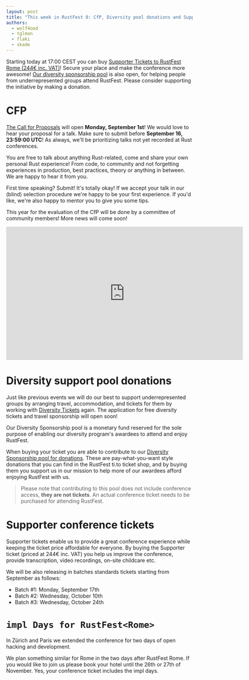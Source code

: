 ```yaml
---
layout: post
title: "This week in RustFest 0: CfP, Diversity pool donations and Supporter Tickets"
authors:
  - wolf4ood
  - tglman
  - flaki
  - skade
---
```


Starting today at 17:00 CEST you can buy [Supporter Tickets to RustFest Rome (244€ inc. VAT)](https://ti.to/asquera-event-ug/rustfest-rome-2018)! Secure your place and make the conference more awesome! [Our diversity sponsorship pool](https://ti.to/asquera-event-ug/rustfest-rome-2018) is also open, for helping people from underrepresented groups attend RustFest. Please consider supporting the initiative by making a donation.


# CFP

[The Call for Proposals](https://cfp.rustfest.eu) will open **Monday, September 1st**! We would love to hear your proposal for a talk. Make sure to submit before **September 16, 23:59:00 UTC**! As always, we'll be prioritizing talks not yet recorded at Rust conferences.

You are free to talk about anything Rust-related, come and share your own personal Rust experience! From code, to community and not forgetting experiences in production, best practices, theory or anything in between. We are happy to hear it from you.

First time speaking? Submit! It's totally okay! If we accept your talk in our (blind) selection procedure we're happy to be your first experience. If you'd like, we're also happy to mentor you to give you some tips.

This year for the evaluation of the CfP will be done by a committee of community members! More news will come soon!

<iframe width="640" height="360" src="https://www.youtube.com/embed/23lRkdDXqY0" frameborder="0" allowfullscreen></iframe>


# Diversity support pool donations

Just like previous events we will do our best to support underrepresented groups by arranging travel, accommodation, and tickets for them by working with [Diversity Tickets](https://diversitytickets.org/) again. The application for free diversity tickets and travel sponsorship will open soon!

Our Diversity Sponsorship pool is a monetary fund reserved for the sole purpose of enabling our diversity program's awardees to attend and enjoy RustFest.

When buying your ticket you are able to contribute to our [Diversity Sponsorship pool for donations](https://ti.to/asquera-event-ug/rustfest-rome-2018). These are pay-what-you-want style donations that you can find in the RustFest ti.to ticket shop, and by buying them you support us in our mission to help more of our awardees afford enjoying RustFest with us.

> Please note that contributing to this pool does not include conference access, **they are not tickets**.
> An actual conference ticket needs to be purchased for attending RustFest.

# Supporter conference tickets 

Supporter tickets enable us to provide a great conference experience while keeping the ticket price affordable for everyone. By buying the Supporter ticket (priced at 244€ inc. VAT) you help us improve the conference, provide transcription, video recordings, on-site childcare etc.

We will be also releasing in batches standards tickets starting from September as follows:

+ Batch #1: Monday, September 17th
+ Batch #2: Wednesday, October 10th
+ Batch #3: Wednesday, October 24th

# `impl Days for RustFest<Rome>`

In Zürich and Paris we extended the conference for two days of open hacking and development. 

We plan something similar for Rome in the two days after RustFest Rome. If you would like to join us please book your hotel until the 26th or 27th of November. Yes, your conference ticket includes the impl days.


